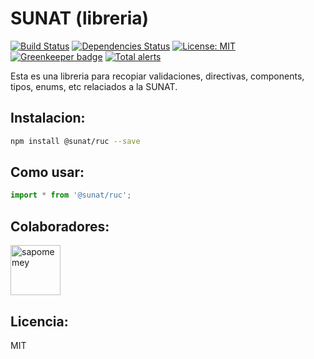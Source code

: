 # SUNAT (libreria)

[![Build Status](https://travis-ci.org/pilmee/SUNAT.svg?branch=master)](https://travis-ci.org/pilmee/SUNAT) [![Dependencies Status](https://david-dm.org/pilmee/SUNAT.svg)](https://david-dm.org/pilmee/SUNAT.svg) [![License: MIT](https://img.shields.io/badge/License-MIT-green.svg)](https://opensource.org/licenses/MIT) [![Greenkeeper badge](https://badges.greenkeeper.io/pilmee/SUNAT.svg)](https://greenkeeper.io/) [![Total alerts](https://img.shields.io/lgtm/alerts/g/pilmee/SUNAT.svg?logo=lgtm&logoWidth=18)](https://lgtm.com/projects/g/pilmee/SUNAT/alerts/)

Esta es una libreria para recopiar validaciones, directivas, components, tipos, enums, etc relaciados a la SUNAT.

## Instalacion:
```bash
npm install @sunat/ruc --save
```

## Como usar:
```javascript
import * from '@sunat/ruc';
```

## Colaboradores:

[//]: contributor-faces

<a href="https://github.com/sapomemey"><img src="https://avatars2.githubusercontent.com/u/26681105?s=460&amp;v=4" title="sapomemey" width="80" height="80"></a>

[//]: contributor-faces

## Licencia:
MIT
